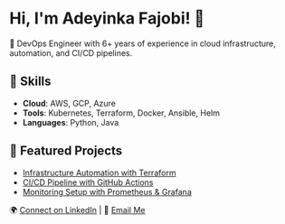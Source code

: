 # Hi, I'm Adeyinka Fajobi! 👋
🚀 DevOps Engineer with 6+ years of experience in cloud infrastructure, automation, and CI/CD pipelines.

## 🌟 Skills
- **Cloud**: AWS, GCP, Azure
- **Tools**: Kubernetes, Terraform, Docker, Ansible, Helm
- **Languages**: Python, Java

## 🔧 Featured Projects
- [Infrastructure Automation with Terraform](https://github.com/Fajobi13/advanced-3-tier-architecture-)
- [CI/CD Pipeline with GitHub Actions](https://github.com/Fajobi13/ci-cd-pipeline)
- [Monitoring Setup with Prometheus & Grafana](https://github.com/Fajobi13/monitoring-stack)

🌍 [Connect on LinkedIn](https://www.linkedin.com/in/Fajobi13/) | 📧 [Email Me](mailto:fajobi13@gmail.com)

